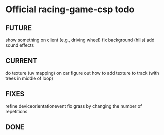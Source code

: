 # Official racing-game-csp todo

## FUTURE
show something on client (e.g., driving wheel)
fix background (hills)
add sound effects

## CURRENT
do texture (uv mapping) on car
figure out how to add texture to track (with trees in middle of loop)

## FIXES
refine deviceorientationevent
fix grass by changing the number of repetitions

## DONE
